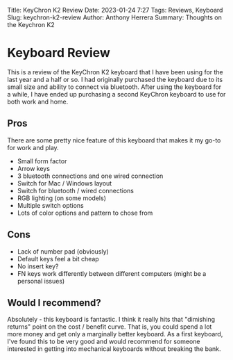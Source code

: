 Title: KeyChron K2 Review
Date: 2023-01-24 7:27
Tags: Reviews, Keyboard
Slug: keychron-k2-review
Author: Anthony Herrera
Summary: Thoughts on the Keychron K2

# Keyboard Review

This is a review of the KeyChron K2 keyboard that I have been using for the last year 
and a half or so. I had originally purchased the keyboard due to its small size and 
ability to connect via bluetooth. After using the keyboard for a while, I have ended up 
purchasing a second KeyChron keyboard to use for both work and home.


## Pros

There are some pretty nice feature of this keyboard that makes it my go-to for work and play.

* Small form factor
* Arrow keys
* 3 bluetooth connections and one wired connection
* Switch for Mac / Windows layout
* Switch for bluetooth / wired connections
* RGB lighting (on some models)
* Multiple switch options
* Lots of color options and pattern to chose from
  

## Cons 

* Lack of number pad (obviously)
* Default keys feel a bit cheap
* No insert key?
* FN keys work differently between different computers (might be a personal issues)


## Would I recommend?

Absolutely - this keyboard is fantastic. I think it really hits that "dimishing 
returns" point on the cost / benefit curve. That is, you could spend a lot more money 
and get only a marginally better keyboard. As a first keyboard, I've found this to be very good and would recommend for someone interested in getting into mechanical keyboards without breaking the bank.
